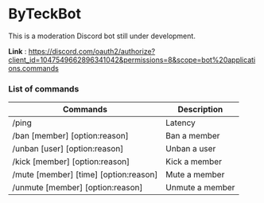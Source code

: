 # ByTeckBot

This is a moderation Discord bot still under development.

**Link** : https://discord.com/oauth2/authorize?client_id=1047549662896341042&permissions=8&scope=bot%20applications.commands

### List of commands

| Commands    | Description |
| ----------- | ----------- |
| /ping                                       | Latency             |
| /ban [member] [option:reason]               | Ban a member        |
| /unban [user] [option:reason]               | Unban a user        |
| /kick [member] [option:reason]              | Kick a member       |
| /mute [member] [time] [option:reason]       | Mute a member       |
| /unmute [member] [option:reason]            | Unmute a member     |
